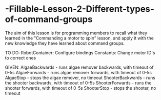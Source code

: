 # -Fillable-Lesson-2-Different-types-of-command-groups
The aim of this lesson is for programming members to recall what they learned in the "Commanding a motor to spin" lesson, and apply it with the new knowledge they have learned about command groups. 

TO DO:
RobotContainer: Configure bindings
Constants: Change motor ID's to correct ones

GIVEN: 
AlgaeBackwards - runs algae remover backwards, with timeout of 0-5s
AlgaeForwards - runs algae remover forwards, with timeout of 0-5s
AlgaeStop - stops the algae remover, no timeout
ShooterBackwards - runs the shooter backwards, with timeout of 0-5s
ShooterForwards - runs the shooter forwards, with timeout of 0-5s
ShooterStop - stops the shooter, no timeout